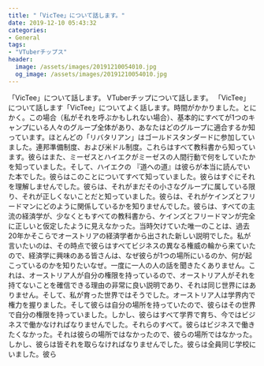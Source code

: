 ```yaml
---
title: "「VicTee」について話します。"
date: 2019-12-10 05:43:32
categories:
- General
tags:
- "VTuberチップス"
header:
  image: /assets/images/20191210054010.jpg
  og_image: /assets/images/20191210054010.jpg
---
```


「VicTee」について話します。 VTuberチップについて話します。 「VicTee」について話します「VicTee」についてよく話します。時間がかかりました。とにかく。この場合（私がそれを呼ぶかもしれない場合）、基本的にすべてが1つのキャンプにいる人々のグループ全体があり、あなたはどのグループに適合するか知っています。ほとんどの「リバタリアン」はゴールドスタンダードに参加していました。連邦準備制度、および米ドル制度。これらはすべて教科書から知っています。彼らはまた、ミーゼスとハイエクがミーゼスの人間行動で何をしていたかを知っていました。そして、ハイエクの 『道への道』は彼らが本当に読んでいた本でした。彼らはこのことについてすべて知っていました。彼らはすぐにそれを理解しませんでした。彼らは、それがまだその小さなグループに属している限り、それが正しくないことだと知っていました。彼らは、それがケインズとフリードマンにどのように関係しているかを知りませんでした。彼らは、すべての主流の経済学が、少なくともすべての教科書から、ケインズとフリードマンが完全に正しいと仮定したように見えなかった。当時欠けていた唯一のことは、過去20年かそこらでオーストリアの経済学者から出された新しい説明でした。私が言いたいのは、その時点で彼らはすべてビジネスの異なる権威の輪から来ていたので、経済学に興味のある皆さんは、なぜ彼らが1つの場所にいるのか、何が起こっているのかを知りたいなぜ。一度に一人の人の話を聞きたくありません。これは、オーストリア人が自分の権限を持っているので、オーストリア人がそれを持てないことを確信できる理由の非常に良い説明であり、それは同じ世界にはありません。そして、私が育った世界ではそうでした。オーストリア人は学界内で権力を握りました。そして彼らは自分の場所を持っていたので、彼らはその世界で自分の権限を持っていました。しかし、彼らはすべて学界で育ち、今ではビジネスで働かなければなりませんでした。それらのすべて。彼らはビジネスで働きたくなかった。それは彼らの場所ではなかったので、彼らの場所ではなかった。しかし、彼らは皆それを取らなければなりませんでした。彼らは全員同じ学校にいました。彼ら
